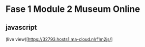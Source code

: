 # Fase 1 Module 2 Museum Online
## javascript

(live view)[https://32793.hosts1.ma-cloud.nl/f1m2js/]